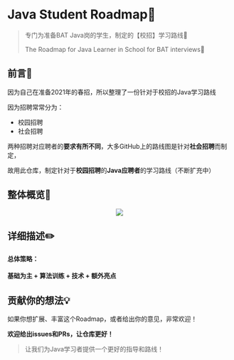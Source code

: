 # Java Student Roadmap🚗
> 专门为准备BAT Java岗的学生，制定的【校招】学习路线🚗
>
> The Roadmap for Java Learner in School for  BAT interviews🚗

## 前言💬

因为自己在准备2021年的春招，所以整理了一份针对于校招的Java学习路线

因为招聘常常分为：

+ 校园招聘
+ 社会招聘

两种招聘对应聘者的**要求有所不同**，大多GitHub上的路线图是针对**社会招聘**而制定，

故用此仓库，制定针对于**校园招聘**的**Java应聘者**的学习路线（不断扩充中）

## 整体概览👀



<div align="center">
  <img src="http://picreso.oss-cn-beijing.aliyuncs.com/roadmaps.png">
</div>

## 详细描述✏️

#### 总体策略：

**基础为主 + 算法训练 + 技术 + 额外亮点**

## 贡献你的想法💡

如果你想扩展、丰富这个Roadmap，或者给出你的意见，非常欢迎！

**欢迎给出issues和PRs，让仓库更好！**

> 让我们为Java学习者提供一个更好的指导和路线！